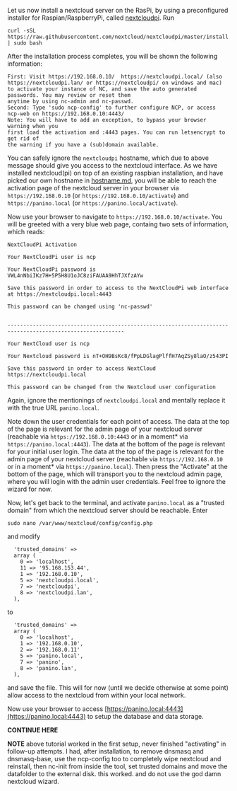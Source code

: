 Let us now install a nextcloud server on the RasPi, by using a preconfigured installer for Raspian/RaspberryPi, called [nextcloudpi](https://github.com/nextcloud/nextcloudpi).
Run
```
curl -sSL https://raw.githubusercontent.com/nextcloud/nextcloudpi/master/install.sh | sudo bash
```

After the installation process completes, you will be shown the following information:
```
First: Visit https://192.168.0.10/  https://nextcloudpi.local/ (also https://nextcloudpi.lan/ or https://nextcloudpi/ on windows and mac)
to activate your instance of NC, and save the auto generated passwords. You may review or reset them
anytime by using nc-admin and nc-passwd.
Second: Type 'sudo ncp-config' to further configure NCP, or access ncp-web on https://192.168.0.10:4443/
Note: You will have to add an exception, to bypass your browser warning when you
first load the activation and :4443 pages. You can run letsencrypt to get rid of
the warning if you have a (sub)domain available.
```

You can safely ignore the `nextcloudpi` hostname, which due to above message should give you access to the nextcloud interface.
As we have installed nextcloud(pi) on top of an existing raspbian installation, and have picked our own hostname in [hostname.md](hostname.md), you will be able to reach the activation page of the nextcloud server in your browser via `
https://192.168.0.10` (or `https://192.168.0.10/activate`) and `https://panino.local` (or `https://panino.local/activate`).

Now use your browser to navigate to `https://192.168.0.10/activate`.
You will be greeted with a very blue web page, containg two sets of information, which reads:
```
NextCloudPi Activation

Your NextCloudPi user is ncp

Your NextCloudPi password is VWL4nNbiIKz7H+5P5H8U1oJC8ziFAUAA9HhTJXfzAYw
  
Save this password in order to access to the NextCloudPi web interface at https://nextcloudpi.local:4443

This password can be changed using 'nc-passwd'


-----------------------------------------------------------------------------------------------------------

Your NextCloud user is ncp

Your Nextcloud password is nT+OH9BsKc8/fPpLDGlagPlffH7AqZSy8laO/z543PI

Save this password in order to access NextCloud https://nextcloudpi.local

This password can be changed from the Nextcloud user configuration
```
Again, ignore the mentionings of `nextcloudpi.local` and mentally replace it with the true URL `panino.local`.

Note down the user credentials for each point of access.
The data at the top of the page is relevant for the admin page of your nextcloud server (reachable via `https://192.168.0.10:4443` or in a moment* via `https://panino.local:4443`).
The data at the bottom of the page is relevant for your initial user login.
The data at the top of the page is relevant for the admin page of your nextcloud server (reachable via `https://192.168.0.10` or in a moment* via `https://panino.local`).
 Then press the "Activate" at the bottom of the page, which will transport you to the nextcloud admin page, where you will login with the admin user credentials. Feel free to ignore the wizard for now. 
 
Now, let's get back to the terminal, and activate `panino.local` as a "trusted domain" from which the nextcloud server should be reachable. Enter
```
sudo nano /var/www/nextcloud/config/config.php
```
and modify 
```
  'trusted_domains' =>                                                                       
  array (                                                                                    
    0 => 'localhost',                                                                        
    11 => '95.168.153.44',                                                                   
    1 => '192.168.0.10',                                                                     
    5 => 'nextcloudpi.local',                                                                
    7 => 'nextcloudpi',                                                                      
    8 => 'nextcloudpi.lan',                                                                                                                                       
  ), 
```
to
```
  'trusted_domains' =>                                                                       
  array (                                                                                    
    0 => 'localhost',                                                                                                                                           
    1 => '192.168.0.10',
    2 => '192.168.0.11'
    5 => 'panino.local',                                                                
    7 => 'panino',                                                                      
    8 => 'panino.lan',                                                                                                                                       
  ), 
```
and save the file. This will for now (until we decide otherwise at some point) allow access to the nextcloud from within your local network.

Now use your browser to access [https://panino.local:4443](https://panino.local:4443) to setup the database and data storage.

**CONTINUE HERE**

**NOTE** above tutorial worked in the first setup, never finished "activating" in follow-up attempts. I had, after installation, to remove dnsmasq and dnsmasq-base, use the ncp-config too to completely wipe nextcloud and reinstall, then nc-init from inside the tool, set trusted domains and move the datafolder to the external disk. this worked. and do not use the god damn nextcloud wizard.
